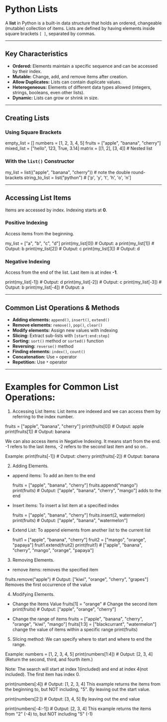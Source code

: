 # Python Lists

A **list** in Python is a built-in data structure that holds an ordered, changeable (mutable) collection of items. Lists are defined by having elements inside square brackets `[ ]`, separated by commas.

---

## Key Characteristics

- **Ordered:** Elements maintain a specific sequence and can be accessed by their index.
- **Mutable:** Change, add, and remove items after creation.
- **Allow Duplicates:** Lists can contain duplicate values.
- **Heterogeneous:** Elements of different data types allowed (integers, strings, booleans, even other lists).
- **Dynamic:** Lists can grow or shrink in size.

---

## Creating Lists

### Using Square Brackets

empty_list = []
numbers = [1, 2, 3, 4, 5]
fruits = ["apple", "banana", "cherry"]
mixed_list = ["hello", 123, True, 3.14]
matrix = [[1, 2], [3, 4]] # Nested list

### With the `list()` Constructor

my_list = list(("apple", "banana", "cherry")) # note the double round-brackets
string_to_list = list("python") # ['p', 'y', 't', 'h', 'o', 'n']

---

## Accessing List Items

Items are accessed by index. Indexing starts at **0**.

### Positive Indexing

Access items from the beginning.

my_list = ["a", "b", "c", "d"]
print(my_list[0]) # Output: a
print(my_list[1]) # Output: b
print(my_list[2]) # Output: c
print(my_list[3]) # Output: d

### Negative Indexing

Access from the end of the list. Last item is at index **-1**.

print(my_list[-1]) # Output: d
print(my_list[-2]) # Output: c
print(my_list[-3]) # Output: b
print(my_list[-4]) # Output: a

---

## Common List Operations & Methods

- **Adding elements:** `append()`, `insert()`, `extend()`
- **Remove elements:** `remove()`, `pop()`, `clear()`
- **Modify elements:** Assign new values with indexing
- **Slicing:** Extract sub-lists with `[start:end:step]`
- **Sorting:** `sort()` method or `sorted()` function
- **Reversing:** `reverse()` method
- **Finding elements:** `index()`, `count()`
- **Concatenation:** Use `+` operator
- **Repetition:** Use `*` operator

---

# Examples for Common List Operations:

1. Accessing List Items: List items are indexed and we can access them by referring to the index number.

fruits = ["apple", "banana", "cherry"]
print(fruits[0]) # Output: apple
print(fruits[1]) # Output: banana

We can also access items in Negative Indexing. It means start from the end.
-1 refers to the last items, -2 refers to the second last item and so on..

Example:
print(fruits[-1]) # Output: cherry
print(fruits[-2]) # Output: banana

2. Adding Elements.

- append items: To add an item to the end

  fruits = ["apple", "banana", "cherry"]
  fruits.append("mango")
  print(fruits) # Output: ["apple", "banana", "cherry", "mango"] adds to the end

- Insert items: To insert a list item at a specified index

  fruits = ["apple", "banana", "cherry"]
  fruits.insert(2, watermelon)
  print(fruits) # Output: ["apple", "banana", "watermelon"]

- Extend List: To append elements from another list to the current list

  fruit1 = ["apple", "banana", "cherry"]
  fruit2 = ["mango", "orange", "papaya"]
  fruit1.extend(fruit2)
  print(fruit1) # ["apple", "banana", "cherry", "mango", "orange", "papaya"]

3. Removing Elements.

- remove items: removes the specified item

fruits.remove("apple") # Output: ["kiwi", "orange", "cherry", "grapes"] Removes the first occurrence of the value

4. Modifying Elements.

- Change the Items Value
  fruits[1] = "orange" # Change the second item
  print(fruits) # Output: ["apple", "orange", "cherry"]

- Change the range of items
  fruits = ["apple", "banana", "cherry", "orange", "kiwi", "mango"]
  fruits[1:3] = ["blackcurrant", "watermelon"] change the value of items within a specific range
  print(fruits)

5. Slicing method: We can specify where to start and where to end the range.

Example:
numbers = [1, 2, 3, 4, 5]
print(numbers[1:4]) # Output: [2, 3, 4] (Return the second, third, and fourth item.)

Note: The search will start at index 1(included) and end at index 4(not included). The first item has index 0.

print(numbers[:4]) # Output: [1, 2, 3, 4]
This example returns the items from the beginning to, but NOT including, "5". By leaving out the start value.

print(numbers[2:]) # Output: [3, 4, 5]
By leaving out the end value

print(numbers[-4:-1]) # Output: [2, 3, 4]
This example returns the items from "2" (-4) to, but NOT including "5" (-1)
